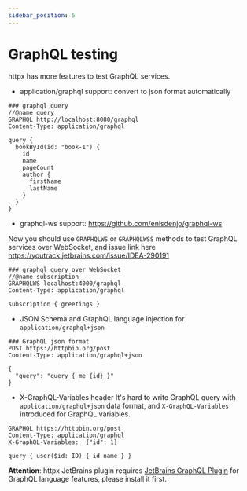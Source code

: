 ```yaml
---
sidebar_position: 5
---
```


# GraphQL testing

httpx has more features to test GraphQL services.

* application/graphql support: convert to json format automatically

```
### graphql query
//@name query
GRAPHQL http://localhost:8080/graphql
Content-Type: application/graphql

query {
  bookById(id: "book-1") {
    id
    name
    pageCount
    author {
      firstName
      lastName
    }
  }
}
```

* graphql-ws support:  https://github.com/enisdenjo/graphql-ws

Now you should use `GRAPHQLWS` or `GRAPHQLWSS` methods to test GraphQL services over WebSocket, and issue link here https://youtrack.jetbrains.com/issue/IDEA-290191

```
### graphql query over WebSocket
//@name subscription
GRAPHQLWS localhost:4000/graphql
Content-Type: application/graphql

subscription { greetings }
```

* JSON Schema and GraphQL language injection for `application/graphql+json`

```
### GraphQL json format
POST https://httpbin.org/post
Content-Type: application/graphql+json

{
  "query": "query { me {id} }"
}
```

* X-GraphQL-Variables header
It's hard to write GraphQL query with `application/graphql+json` data format, and `X-GraphQL-Variables` introduced for GraphQL variables.

```http request
GRAPHQL https://httpbin.org/post
Content-Type: application/graphql
X-GraphQL-Variables:  {"id": 1}

query { user($id: ID) { id name } }
```

**Attention**: httpx JetBrains plugin requires [JetBrains GraphQL Plugin](https://plugins.jetbrains.com/plugin/8097-graphql) for GraphQL language features, please install it first.
